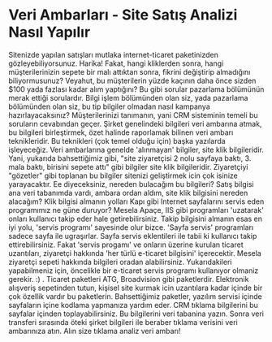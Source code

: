 # Veri Ambarları - Site Satış Analizi Nasıl Yapılır

Sitenizde yapılan satışları mutlaka internet-ticaret paketinizden
gözleyebiliyorsunuz. Harika! Fakat, hangi kliklerden sonra, hangi
müşterilerinizin sepete bir malı attıktan sonra, fikrini değiştirip
almadığını biliyormusunuz? Veyahut, bu müşterilerin yüzde kaçının daha
önce sizden $100 yada fazlası kadar alım yaptığını?  Bu gibi sorular
pazarlama bölümünün merak ettiği sorulardır. Bilgi işlem bölümünden
olan siz, yada pazarlama bölümünden olan siz, bu tip bilgiler olmadan
nasıl kampanya hazırlayacaksınız? Müşterilerinizi tanımanın, yani CRM
sisteminin temeli bu soruların cevabından geçer.  Şirket genelindeki
bilgileri veri ambarına atmak, bu bilgileri birleştirmek, özet halinde
raporlamak bilinen veri ambarı teknikleridir. Bu teknikleri (çok temel
olduğu için) başka yazılarda işleyeceğiz.  Veri ambarlarına genelde
'alınmayan' bilgiler, site klik bilgileridir. Yani, yukarıda
bahsettiğimiz gibi, "site ziyaretçisi 2 nolu sayfaya baktı, 3. mala
baktı, birisini sepete attı" gibi bilgiler site klik bilgileridir.
Ziyaretçiyi "gözetler" gibi toplanan bu bilgiler sitenizi geliştirmek
icin çok isinize yarayacaktır.  Ee diyeceksiniz, nereden bulacağım bu
bilgileri? Satış bilgisi ana veri tabanımda vardı, ambara ordan aldım,
site klik bilgisini nereden alacağım?  Klik bilgisi almanın yolları
Kapı gibi Internet sayfalarını servis eden programımız ne güne
duruyor? Mesela Apaçe, IIS gibi programları 'uzatarak' onları
kullanıcı takip eder hale getirebilirsiniz.  Takip bilgisini almanın
esas en iyi yolu, 'servis programı' sayesinde olur bizce. 'Sayfa
servis' programları sadece sayfa ile ugraşırlar. Sayfa servis
eklentileri ile tabii ki kullanıcı takip ettirebilirsiniz. Fakat
'servis progamı' ve onların üzerine kurulan ticaret uzantıları,
ziyaretçi hakkında 'her türlü e-ticaret bilgisini' içerecektir. Mesela
ziyaretçi sepeti hakkında bilgileri oradan alabilirsiniz.
Yukarıdakileri yapabilmeniz için, öncelikle bir e-ticaret servis
programı kullanıyor olmaniz gerekir. :) . Ticaret paketleri ATG,
Broadvision gibi paketlerdir. Elektronik alışveriş sepetinden tutun,
kişisel site kurmak icin uzantılara kadar içinde bir çok özellik
vardır bu paketlerin.  Bahsettiğimiz paketler, yazılım servisi içinde
sayfaların içine kodlama yapmanıza yardım eder. CRM tıklama
bilgilerini bu sayfalar içinden toplayabilirsiniz. Bu bilgilerini veri
tabanina yazın. Sonra veri transferi sırasında öteki şirket bilgileri
ile beraber tıklama verisini veri ambarınıza atın. Alın size tıklama
analiz veri ambarı!





